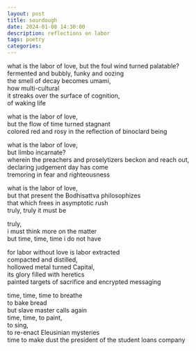 ```yaml
---
layout: post
title: sourdough
date: 2024-01-08 14:30:00
description: reflections on labor
tags: poetry
categories:
---
```


what is the labor of love, but the foul wind turned palatable?  
fermented and bubbly, funky and oozing  
the smell of decay becomes umami,  
how multi-cultural  
it streaks over the surface of cognition,  
of waking life  

what is the labor of love,  
but the flow of time turned stagnant  
colored red and rosy in the reflection of binoclard being  

what is the labor of love,  
but limbo incarnate?  
wherein the preachers and proselytizers beckon and reach out,  
declaring judgement day has come  
tremoring in fear and righteousness  

what is the labor of love,  
but that present the Bodhisattva philosophizes  
that which frees in asymptotic rush  
truly, truly it must be  

truly,  
i must think more on the matter  
but time, time, time i do not have  

for labor without love is labor extracted  
compacted and distilled,  
hollowed metal turned Capital,  
its glory filled with heretics  
painted targets of sacrifice and encrypted messaging  

time, time, time to breathe  
to bake bread  
but slave master calls again  
time, time, to paint,  
to sing,  
to re-enact Eleusinian mysteries  
time to make dust the president of the student loans company